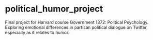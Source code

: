 # political_humor_project

Final project for Harvard course Government 1372: Political Psychology. Exploring emotional differences in partisan political dialogue on Twitter, especially as it relates to humor.
